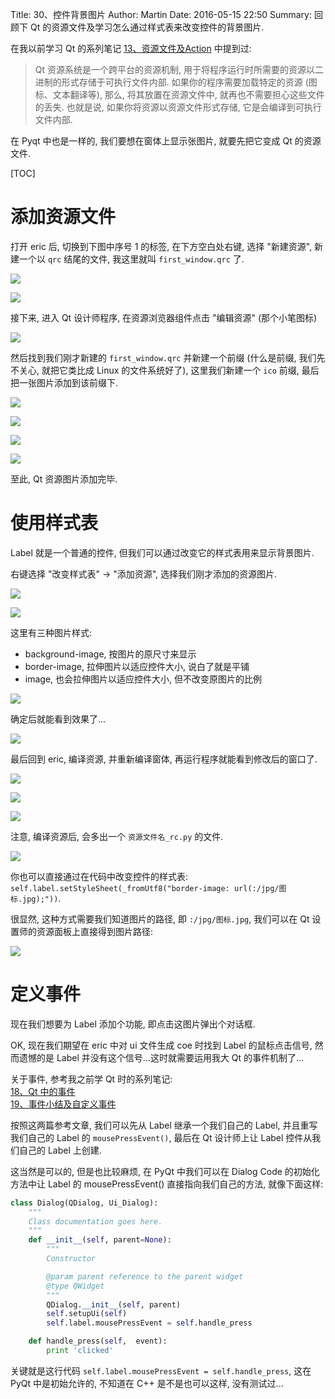 Title: 30、控件背景图片
Author: Martin
Date: 2016-05-15 22:50
Summary: 回顾下 Qt 的资源文件及学习怎么通过样式表来改变控件的背景图片.

在我以前学习 Qt 的系列笔记 [13、资源文件及Action](http://www.smallcpp.cn/13-zi-yuan-wen-jian-ji-action.html) 中提到过:

> Qt 资源系统是一个跨平台的资源机制, 用于将程序运行时所需要的资源以二进制的形式存储于可执行文件内部. 如果你的程序需要加载特定的资源 (图标、文本翻译等), 那么, 将其放置在资源文件中, 就再也不需要担心这些文件的丢失. 也就是说, 如果你将资源以资源文件形式存储, 它是会编译到可执行文件内部.

在 Pyqt 中也是一样的, 我们要想在窗体上显示张图片, 就要先把它变成 Qt 的资源文件.

[TOC]

# 添加资源文件
打开 eric 后, 切换到下图中序号 1 的标签, 在下方空白处右键, 选择 "新建资源", 新建一个以 `qrc` 结尾的文件, 我这里就叫 `first_window.qrc` 了.

![](http://i64.tinypic.com/k16l2g.jpg)

![](http://i68.tinypic.com/o8v22q.jpg)

接下来, 进入 Qt 设计师程序, 在资源浏览器组件点击 "编辑资源" (那个小笔图标)

![](http://i68.tinypic.com/255v1g0.jpg)

然后找到我们刚才新建的 `first_window.qrc` 并新建一个前缀 (什么是前缀, 我们先不关心, 就把它类比成 Linux 的文件系统好了), 这里我们新建一个 `ico` 前缀, 最后把一张图片添加到该前缀下.

![](http://i66.tinypic.com/10xr8tx.jpg)

![](http://i67.tinypic.com/ejy42s.jpg)

![](http://i67.tinypic.com/2hhfy8h.jpg)

![](http://i65.tinypic.com/w8rzuw.jpg)

至此, Qt 资源图片添加完毕.

# 使用样式表
Label 就是一个普通的控件, 但我们可以通过改变它的样式表用来显示背景图片.

右键选择 "改变样式表" \-\> "添加资源", 选择我们刚才添加的资源图片.

![](http://i65.tinypic.com/34dfxu8.jpg)

![](http://i67.tinypic.com/2inif.jpg)

这里有三种图片样式:

- background\-image, 按图片的原尺寸来显示
- border\-image, 拉伸图片以适应控件大小, 说白了就是平铺
- image, 也会拉伸图片以适应控件大小, 但不改变原图片的比例

![](http://i67.tinypic.com/2aaljf7.jpg)

确定后就能看到效果了...

![](http://i68.tinypic.com/24xjkvp.jpg)

最后回到 eric, 编译资源, 并重新编译窗体, 再运行程序就能看到修改后的窗口了.

![](http://i64.tinypic.com/qoix6b.jpg)

![](http://i63.tinypic.com/opbq87.jpg)

![](http://i65.tinypic.com/2a9pu6u.jpg)

注意, 编译资源后, 会多出一个 `资源文件名_rc.py` 的文件.

![](http://i63.tinypic.com/2d9xnhj.jpg)

你也可以直接通过在代码中改变控件的样式表: `self.label.setStyleSheet(_fromUtf8("border-image: url(:/jpg/图标.jpg);"))`.

很显然, 这种方式需要我们知道图片的路径, 即 `:/jpg/图标.jpg`, 我们可以在 Qt 设置师的资源面板上直接得到图片路径:

![](http://i68.tinypic.com/207nfpi.jpg)

# 定义事件
现在我们想要为 Label 添加个功能, 即点击这图片弹出个对话框.

OK, 现在我们期望在 eric 中对 ui 文件生成 coe 时找到 Label 的鼠标点击信号, 然而遗憾的是 Label 并没有这个信号...这时就需要运用我大 Qt 的事件机制了...

关于事件, 参考我之前学 Qt 时的系列笔记:<br>
[18、Qt 中的事件](ttp://www.smallcpp.cn/18-qt-zhong-de-shi-jian.html)<br>
[19、事件小结及自定义事件](http://www.smallcpp.cn/19-shi-jian-xiao-jie-ji-zi-ding-yi-shi-jian.html)

按照这两篇参考文章, 我们可以先从 Label 继承一个我们自己的 Label, 并且重写我们自己的 Label 的 `mousePressEvent()`, 最后在 Qt 设计师上让 Label 控件从我们自己的 Label 上创建.

这当然是可以的, 但是也比较麻烦, 在 PyQt 中我们可以在 Dialog Code 的初始化方法中让 Label 的 mousePressEvent() 直接指向我们自己的方法, 就像下面这样:

```python
class Dialog(QDialog, Ui_Dialog):
    """
    Class documentation goes here.
    """
    def __init__(self, parent=None):
        """
        Constructor

        @param parent reference to the parent widget
        @type QWidget
        """
        QDialog.__init__(self, parent)
        self.setupUi(self)
        self.label.mousePressEvent = self.handle_press

    def handle_press(self,  event):
        print 'clicked'
```

关键就是这行代码 `self.label.mousePressEvent = self.handle_press`, 这在 PyQt 中是初始允许的, 不知道在 C++ 是不是也可以这样, 没有测试过...
